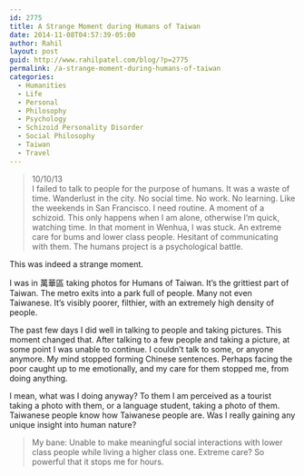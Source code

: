 ```yaml
---
id: 2775
title: A Strange Moment during Humans of Taiwan
date: 2014-11-08T04:57:39-05:00
author: Rahil
layout: post
guid: http://www.rahilpatel.com/blog/?p=2775
permalink: /a-strange-moment-during-humans-of-taiwan
categories:
  - Humanities
  - Life
  - Personal
  - Philosophy
  - Psychology
  - Schizoid Personality Disorder
  - Social Philosophy
  - Taiwan
  - Travel
---
```

> 10/10/13  
> I failed to talk to people for the purpose of humans. It was a waste of time. Wanderlust in the city. No social time. No work. No learning. Like the weekends in San Francisco. I need routine. A moment of a schizoid. This only happens when I am alone, otherwise I&#8217;m quick, watching time. In that moment in Wenhua, I was stuck. An extreme care for bums and lower class people. Hesitant of communicating with them. The humans project is a psychological battle.

This was indeed a strange moment.

I was in 萬華區 taking photos for Humans of Taiwan. It&#8217;s the grittiest part of Taiwan. The metro exits into a park full of people. Many not even Taiwanese. It&#8217;s visibly poorer, filthier, with an extremely high density of people.

The past few days I did well in talking to people and taking pictures. This moment changed that. After talking to a few people and taking a picture, at some point I was unable to continue. I couldn&#8217;t talk to some, or anyone anymore. My mind stopped forming Chinese sentences. Perhaps facing the poor caught up to me emotionally, and my care for them stopped me, from doing anything.

I mean, what was I doing anyway? To them I am perceived as a tourist taking a photo with them, or a language student, taking a photo of them. Taiwanese people know how Taiwanese people are. Was I really gaining any unique insight into human nature?

> My bane: Unable to make meaningful social interactions with lower class people while living a higher class one. Extreme care? So powerful that it stops me for hours.